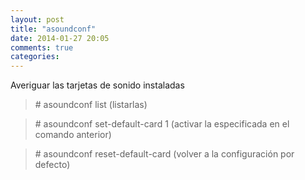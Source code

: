 ```yaml
---
layout: post
title: "asoundconf"
date: 2014-01-27 20:05
comments: true
categories: 
---
```

Averiguar las tarjetas de sonido instaladas

>\# asoundconf list  (listarlas)

>\# asoundconf set-default-card 1  (activar la especificada en el comando anterior)

>\# asoundconf reset-default-card  (volver a la configuración por defecto)

